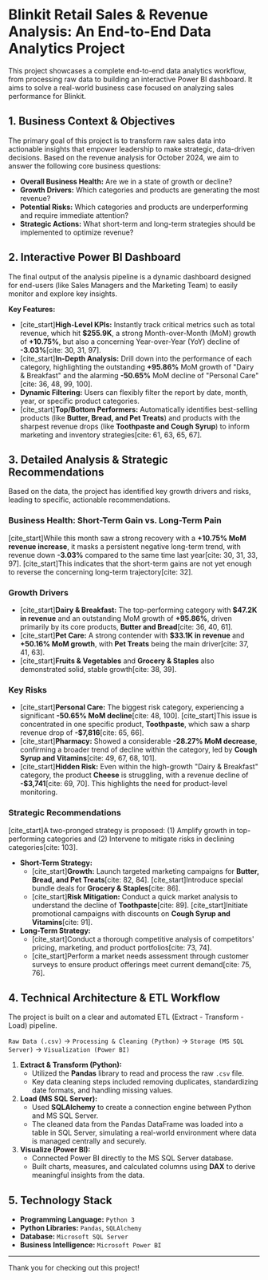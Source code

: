 # Blinkit Retail Sales & Revenue Analysis: An End-to-End Data Analytics Project

This project showcases a complete end-to-end data analytics workflow, from processing raw data to building an interactive Power BI dashboard. It aims to solve a real-world business case focused on analyzing sales performance for Blinkit.

##  1. Business Context & Objectives

The primary goal of this project is to transform raw sales data into actionable insights that empower leadership to make strategic, data-driven decisions. Based on the revenue analysis for October 2024, we aim to answer the following core business questions:

* **Overall Business Health:** Are we in a state of growth or decline?
* **Growth Drivers:** Which categories and products are generating the most revenue?
* **Potential Risks:** Which categories and products are underperforming and require immediate attention?
* **Strategic Actions:** What short-term and long-term strategies should be implemented to optimize revenue?

##  2. Interactive Power BI Dashboard

The final output of the analysis pipeline is a dynamic dashboard designed for end-users (like Sales Managers and the Marketing Team) to easily monitor and explore key insights.

**Key Features:**

* [cite_start]**High-Level KPIs:** Instantly track critical metrics such as total revenue, which hit **$255.9K**, a strong Month-over-Month (MoM) growth of **+10.75%**, but also a concerning Year-over-Year (YoY) decline of **-3.03%**[cite: 30, 31, 97].
* [cite_start]**In-Depth Analysis:** Drill down into the performance of each category, highlighting the outstanding **+95.86%** MoM growth of "Dairy & Breakfast" and the alarming **-50.65%** MoM decline of "Personal Care"[cite: 36, 48, 99, 100].
* **Dynamic Filtering:** Users can flexibly filter the report by date, month, year, or specific product categories.
* [cite_start]**Top/Bottom Performers:** Automatically identifies best-selling products (like **Butter, Bread, and Pet Treats**) and products with the sharpest revenue drops (like **Toothpaste and Cough Syrup**) to inform marketing and inventory strategies[cite: 61, 63, 65, 67].

##  3. Detailed Analysis & Strategic Recommendations

Based on the data, the project has identified key growth drivers and risks, leading to specific, actionable recommendations.

### Business Health: Short-Term Gain vs. Long-Term Pain

[cite_start]While this month saw a strong recovery with a **+10.75% MoM revenue increase**, it masks a persistent negative long-term trend, with revenue down **-3.03%** compared to the same time last year[cite: 30, 31, 33, 97]. [cite_start]This indicates that the short-term gains are not yet enough to reverse the concerning long-term trajectory[cite: 32].

### Growth Drivers 

* [cite_start]**Dairy & Breakfast:** The top-performing category with **$47.2K in revenue** and an outstanding MoM growth of **+95.86%**, driven primarily by its core products, **Butter and Bread**[cite: 36, 40, 61].
* [cite_start]**Pet Care:** A strong contender with **$33.1K in revenue** and **+50.16% MoM growth**, with **Pet Treats** being the main driver[cite: 37, 41, 63].
* [cite_start]**Fruits & Vegetables** and **Grocery & Staples** also demonstrated solid, stable growth[cite: 38, 39].

### Key Risks 

* [cite_start]**Personal Care:** The biggest risk category, experiencing a significant **-50.65% MoM decline**[cite: 48, 100]. [cite_start]This issue is concentrated in one specific product, **Toothpaste**, which saw a sharp revenue drop of **-$7,816**[cite: 65, 66].
* [cite_start]**Pharmacy:** Showed a considerable **-28.27% MoM decrease**, confirming a broader trend of decline within the category, led by **Cough Syrup and Vitamins**[cite: 49, 67, 68, 101].
* [cite_start]**Hidden Risk:** Even within the high-growth "Dairy & Breakfast" category, the product **Cheese** is struggling, with a revenue decline of **-$3,741**[cite: 69, 70]. This highlights the need for product-level monitoring.

### Strategic Recommendations

[cite_start]A two-pronged strategy is proposed: (1) Amplify growth in top-performing categories and (2) Intervene to mitigate risks in declining categories[cite: 103].

* **Short-Term Strategy:**
    * [cite_start]**Growth:** Launch targeted marketing campaigns for **Butter, Bread, and Pet Treats**[cite: 82, 84]. [cite_start]Introduce special bundle deals for **Grocery & Staples**[cite: 86].
    * [cite_start]**Risk Mitigation:** Conduct a quick market analysis to understand the decline of **Toothpaste**[cite: 89]. [cite_start]Initiate promotional campaigns with discounts on **Cough Syrup and Vitamins**[cite: 91].
* **Long-Term Strategy:**
    * [cite_start]Conduct a thorough competitive analysis of competitors' pricing, marketing, and product portfolios[cite: 73, 74].
    * [cite_start]Perform a market needs assessment through customer surveys to ensure product offerings meet current demand[cite: 75, 76].

##  4. Technical Architecture & ETL Workflow

The project is built on a clear and automated ETL (Extract - Transform - Load) pipeline.

`Raw Data (.csv)` -> `Processing & Cleaning (Python)` -> `Storage (MS SQL Server)` -> `Visualization (Power BI)`

1.  **Extract & Transform (Python):**
    * Utilized the **Pandas** library to read and process the raw `.csv` file.
    * Key data cleaning steps included removing duplicates, standardizing date formats, and handling missing values.
2.  **Load (MS SQL Server):**
    * Used **SQLAlchemy** to create a connection engine between Python and MS SQL Server.
    * The cleaned data from the Pandas DataFrame was loaded into a table in SQL Server, simulating a real-world environment where data is managed centrally and securely.
3.  **Visualize (Power BI):**
    * Connected Power BI directly to the MS SQL Server database.
    * Built charts, measures, and calculated columns using **DAX** to derive meaningful insights from the data.

##  5. Technology Stack

* **Programming Language:** `Python 3`
* **Python Libraries:** `Pandas`, `SQLAlchemy`
* **Database:** `Microsoft SQL Server`
* **Business Intelligence:** `Microsoft Power BI`

---
Thank you for checking out this project!
